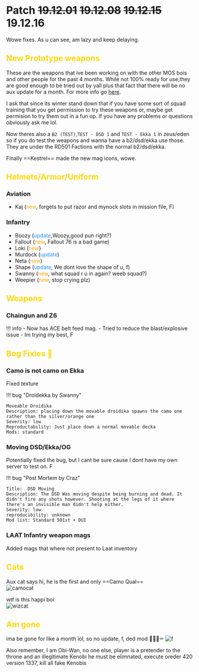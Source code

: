 [yoda]: https://cdn.discordapp.com/attachments/457505629729325056/655853630225776641/wowe.png "wowe"
[wizcat]: https://cdn.discordapp.com/attachments/360059353581092864/655869484044648468/image0-4.jpg "wizcat"
[camocat]: https://cdn.discordapp.com/attachments/457690691749806113/655884298926424077/image4.jpg "camocat"

# Patch ~~19.12.01~~ ~~19.12.08~~ ~~19.12.15~~ 19.12.16

Wowe fixes. As u can see, am lazy and keep delaying.

## <span style="color:gold">New Prototype weapons</span>

These are the weapons that ive been working on with the other MOS bois and other people for the past 4 months. While not 100% ready for use,they are good enough to be tried out by yall plus that fact that there will be no aux update for a month. For more info go [here](https://aux-mkdocs.readthedocs.io/en/latest/projects/prototype/). 

I ask that since its winter stand down that if you have some sort of squad training that you get permission to try these weapons or, maybe get permision to try them out in a fun op. If you have any problems or questions obviously ask me lol. 

Now theres also a `B2 (TEST)`,`TEST - DSD 1` and `TEST - Ekka 1` in zeus/eden so if you do test the weapons and wanna have a b2/dsd/ekka use those. They are under the RD501 Factions with the normal b2/dsd/ekka.  

Finally ==Kestrel== made the new mag icons, wowe.

## <span style="color:gold">Helmets/Armor/Uniform</span> 

<!-- ### Airborneeeee

- Purge armor rework (<span style="color:cyan">new</span>, Big thank calo man) -->

### Aviation

<!-- - Gothic (<span style="color:orange">new</span>) -->
- Kaj (<span style="color:orange">new</span>, forgets to put razor and mynock slots in mission file, F)

### Infantry

- Boozy (<span style="color:dodgerblue">update</span>,Woozy,good pun right?)
- Fallout (<span style="color:orange">new</span>, Fallout 76 is a bad game)
- Loki (<span style="color:orange">new</span>)
- Murdock (<span style="color:dodgerblue">update</span>)
- Neta (<span style="color:orange">new</span>)
- Shape (<span style="color:dodgerblue">update</span>, We dont love the shape of u, f)
- Swanny (<span style="color:orange">new</span>, what squad r u in again? weeb squad?)
- Weepier (<span style="color:orange">new</span>, stop crying plz)
## <span style="color:gold">Weapons</span>

### Chaingun and Z6

!!! info 
    - Now has ACE belt feed mag.
    - Tried to reduce the blast/explosive issue
    - Im trying my best, F

## <span style="color:gold">Bog Fixies 🐛</span>

### Camo is not camo on Ekka
Fixed texture

!!! bug "Droidekka by Swanny"

    
    Moveable Droidika  
    Description: placing down the movable droidika spawns the camo one rather than the silver/orange one  
    Severity: low  
    Reproductability: Just place down a normal movable decka  
    Mods: standard  
    
### Moving DSD/Ekka/OG
Potentially fixed the bug, but I cant be sure cause I dont have my own server to test on. F

!!! bug "Post Mortem by Craz"


    
    Title:  DSD Moving  
    Description: The DSD Was moving despite being burning and dead. It didn't fire any shots however. Shooting at the legs of it where there's an invisible man didn't help either.  
    Severity: low  
    reproducibility: unknown   
    Mod list: Standard 501st + DUI

### LAAT Infantry weapon mags
Added mags that where not present to Laat inventory


## <span style="color:gold">Cats</span>    

Aux cat says hi, he is the first and only ==Camo Qual==  
![camocat][camocat]

wtf is this happi boi  
![wizcat][wizcat]

## <span style="color:gold">Am gone</span>

ima be gone for like a month lol, so no update, f, ded mod 🙌🧟‍♂️⚰️
![f][yoda]  

Also remember, I am Obi-Wan, no one else, player is a pretender to the throne and an illegitimate Kenobi he must be elimnated, execute oreder 420 version 1337, kill all fake Kenobis